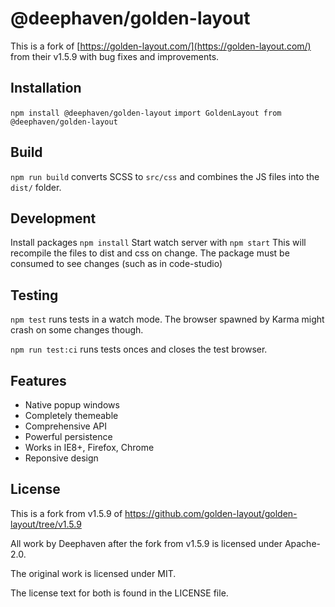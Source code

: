 # @deephaven/golden-layout

This is a fork of [https://golden-layout.com/](https://golden-layout.com/) from their v1.5.9 with bug fixes and improvements.

## Installation

`npm install @deephaven/golden-layout`
`import GoldenLayout from @deephaven/golden-layout`

## Build

`npm run build` converts SCSS to `src/css` and combines the JS files into the `dist/` folder.

## Development

Install packages `npm install`
Start watch server with `npm start`
This will recompile the files to dist and css on change.
The package must be consumed to see changes (such as in code-studio)

## Testing

`npm test` runs tests in a watch mode. The browser spawned by Karma might crash on some changes though.

`npm run test:ci` runs tests onces and closes the test browser.

## Features

- Native popup windows
- Completely themeable
- Comprehensive API
- Powerful persistence
- Works in IE8+, Firefox, Chrome
- Reponsive design

## License

This is a fork from v1.5.9 of https://github.com/golden-layout/golden-layout/tree/v1.5.9

All work by Deephaven after the fork from v1.5.9 is licensed under Apache-2.0.

The original work is licensed under MIT.

The license text for both is found in the LICENSE file.
